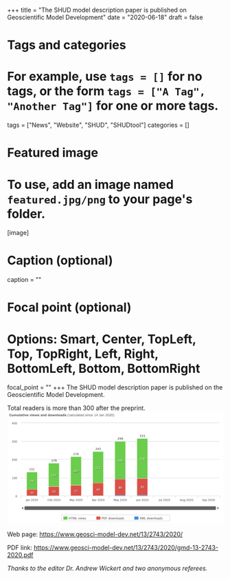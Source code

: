 +++
title = "The SHUD model description paper is published on Geoscientific Model Development"
date = "2020-06-18"
draft = false

# Tags and categories
# For example, use `tags = []` for no tags, or the form `tags = ["A Tag", "Another Tag"]` for one or more tags.
tags = ["News", "Website", "SHUD", "SHUDtool"]
categories = []

# Featured image
# To use, add an image named `featured.jpg/png` to your page's folder.
[image]
  # Caption (optional)
  caption = ""

  # Focal point (optional)
  # Options: Smart, Center, TopLeft, Top, TopRight, Left, Right, BottomLeft, Bottom, BottomRight
  focal_point = ""
+++
The SHUD model description paper is published on the Geoscientific Model Development.

Total readers is more than 300 after the preprint.
![reader](reader.png)




Web page: https://www.geosci-model-dev.net/13/2743/2020/

PDF link: https://www.geosci-model-dev.net/13/2743/2020/gmd-13-2743-2020.pdf



*Thanks to the editor Dr. Andrew Wickert and two anonymous referees.*
